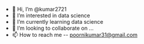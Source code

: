 - 👋 Hi, I’m @kumar2721
- 👀 I’m interested in data science
- 🌱 I’m currently learning data science
- 💞️ I’m looking to collaborate on ...
- 📫 How to reach me -- poornikumar31@gmail.com

<!---
kumar2721/kumar2721 is a ✨ special ✨ repository because its `README.md` (this file) appears on your GitHub profile.
You can click the Preview link to take a look at your changes.
--->
